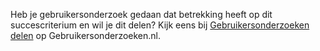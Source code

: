 Heb je gebruikersonderzoek gedaan dat betrekking heeft op dit succescriterium en wil je dit delen? Kijk eens bij [Gebruikersonderzoeken delen](https://gebruikersonderzoeken.nl/docs/onderzoek-delen/) op Gebruikersonderzoeken.nl.
